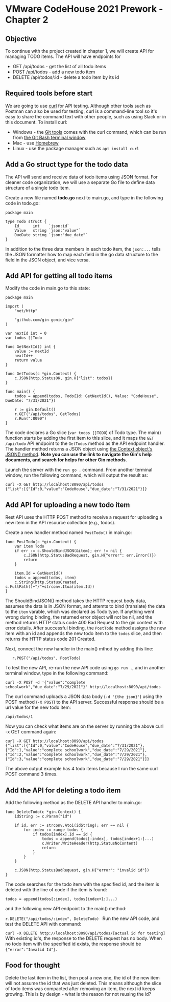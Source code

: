 # VMware CodeHouse 2021 Prework - Chapter 2
## Objective
To continue with the project created in chapter 1, we will create API for managing TODO items. The API will have endpoints for 
- GET /api/todos - get the list of all todo items
- POST /api/todos - add a new todo item
- DELETE /api/todos/:id - delete a todo item by its id


## Required tools before start
We are going to use [curl](https://www.postman.com/) for API testing. Although other tools such as Postman can also be used for testing, curl is a command-line tool so it's easy to share the command text with other people, such as using Slack or in this document. To install curl:
- Windows - the [Git tools](https://git-scm.com/downloads) comes with the curl command, which can be run from [the Git Bash terminal window](https://gitforwindows.org/)
- Mac - use [Homebrew](https://formulae.brew.sh/formula/curl)
- Linux - use the package manager such as `apt install curl`

## Add a Go struct type for the todo data

The API will send and receive data of todo items using JSON format. For cleaner code organization, we will use a separate Go file to define data structure of a single todo item.

Create a new file named **todo.go** next to main.go, and type in the following code in todo.go:

```
package main

type Todo struct {
	Id      int    `json:id`
	Value   string `json:"value"`
	DueDate string `json:"due_date"`
}
```

In addition to the three data members in each todo item, the `json:...` tells the JSON formatter how to map each field in the go data structure to the field in the JSON object, and vice versa.


## Add API for getting all todo items

Modify the code in main.go to this state:

```
package main

import (
	"net/http"

	"github.com/gin-gonic/gin"
)

var nextId int = 0
var todos []Todo

func GetNextId() int {
	value := nextId
	nextId++
	return value
}

func GetTodos(c *gin.Context) {
	c.JSON(http.StatusOK, gin.H{"list": todos})
}

func main() {
	todos = append(todos, Todo{Id: GetNextId(), Value: "CodeHouse", DueDate: "7/31/2021"})

	r := gin.Default()
	r.GET("/api/todos", GetTodos)
	r.Run(":8090")
}
```

The code declares a Go slice (`var todos []TODO`) of Todo type. The main() function starts by adding the first item to this slice, and it maps the `GET /api/todo` API endpoint to the `GetTodos` method as the API endpoint handler. The handler method returns a JSON object using [the Context object's JSON() method](https://pkg.go.dev/github.com/gin-gonic/gin#Context.JSON). **Note you can use the link to navigate the Gin's help documents, and search for helps for other Gin methods**.

Launch the server with the `run go .` command. From another terminal window, run the following command, which will output the result as:
```
curl -X GET http://localhost:8090/api/todos
{"list":[{"Id":0,"value":"CodeHouse","due_date":"7/31/2021"}]}
```

## Add API for uploading a new todo item

Rest API uses the HTTP POST method to receive a request for uploading a new item in the API resource collection (e.g., todos). 

Create a new handler method named `PostTodo()` in main.go:

```
func PostTodo(c *gin.Context) {
	var item Todo
	if err := c.ShouldBindJSON(&item); err != nil {
		c.JSON(http.StatusBadRequest, gin.H{"error": err.Error()})
		return
	}

	item.Id = GetNextId()
	todos = append(todos, item)
	c.String(http.StatusCreated, c.FullPath()+"/"+strconv.Itoa(item.Id))
}
```
The ShouldBindJSON() method takes the HTTP request body data, assumes the data is in JSON format, and attemts to bind (translate) the data to the `item` varable, which was declared as Todo type. If anything went wrong during binding, the returned error object will not be nil, and the method returns HTTP status code 400 Bad Request to the gin context with error details. After successful binding, the `PostTodo` method assigns the new item with an id and appends the new todo item to the `todos` slice, and then returns the HTTP status code 201 Created.  

Next, connect the new handler in the main() mthod by adding this line:

`	r.POST("/api/todos", PostTodo)`

To test the new API, re-run the new API code using `go run .`, and in another terminal window, type in the following command:

`curl -X POST -d '{"value":"complete schoolwork","due_date":"7/29/2021"}' http://localhost:8090/api/todos`

The curl command uploads a JSON data body (`-d '{the json}'`) using the POST method (`-X POST`) to the API server. Successful response should be a url value for the new todo item:

`/api/todos/1`


Now you can check what items are on the server by running the above curl -x GET command again:

```
curl -X GET http://localhost:8090/api/todos                                                                                     
{"list":[{"Id":0,"value":"CodeHouse","due_date":"7/31/2021"},{"Id":1,"value":"complete schoolwork","due_date":"7/29/2021"},{"Id":2,"value":"complete schoolwork","due_date":"7/29/2021"},{"Id":3,"value":"complete schoolwork","due_date":"7/29/2021"}]}

```
The above output example has 4 todo items because I run the same curl POST command 3 times.


## Add the API for deleting a todo item
Add the following method as the DELETE API handler to main.go:

```
func DeleteTodo(c *gin.Context) {
	idString := c.Param("id")

	if id, err := strconv.Atoi(idString); err == nil {
		for index := range todos {
			if todos[index].Id == id {
				todos = append(todos[:index], todos[index+1:]...)
				c.Writer.WriteHeader(http.StatusNoContent)
				return
			}
		}
	}

	c.JSON(http.StatusBadRequest, gin.H{"error": "invalid id"})
}
```
The code searches for the todo item with the specified id, and the item is deleted with the line of code if the item is found:

`todos = append(todos[:index], todos[index+1:]...)`

and the following new API endpoint to the main() method:

`r.DELETE("/api/todos/:index", DeleteTodo)
`
Run the new API code, and test the DELETE API with command:

`curl -X DELETE http://localhost:8090/api/todos/[actual id for testing]
`
With existing id's, the response to the DELETE request has no body. When no todo item with the specified id exists, the response should be `{"error":"Invalid Id"}`. 

## Food for thought
Delete the last item in the list, then post a new one, the id of the new item will not assume the id that was just deleted. This means although the slice of todo items was compacted after removing an item, the next id keeps growing. This is by design - what is the reason for not reusing the id?

